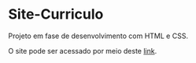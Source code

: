 # Site-Curriculo

Projeto em fase de desenvolvimento com HTML e CSS.

O site pode ser acessado por meio deste [link]([https://brunafcataldo.github.io/Site-Curriculo/](https://brunafcataldo.github.io/Curriculo/)https://brunafcataldo.github.io/Curriculo/).





